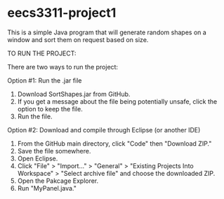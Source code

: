 # eecs3311-project1

This is a simple Java program that will generate random shapes on a window and sort them on request based on size. 

TO RUN THE PROJECT:

There are two ways to run the project:

Option #1: Run the .jar file
  1. Download SortShapes.jar from GitHub.
  2. If you get a message about the file being potentially unsafe, click the option to keep the file.
  3. Run the file.
  
Option #2: Download and compile through Eclipse (or another IDE)
  1. From the GitHub main directory, click "Code" then "Download ZIP."
  2. Save the file somewhere.
  3. Open Eclipse.
  4. Click "File" > "Import..." > "General" > "Existing Projects Into Workspace" > "Select archive file" and choose the downloaded ZIP.
  5. Open the Pakcage Explorer.
  6. Run "MyPanel.java."
